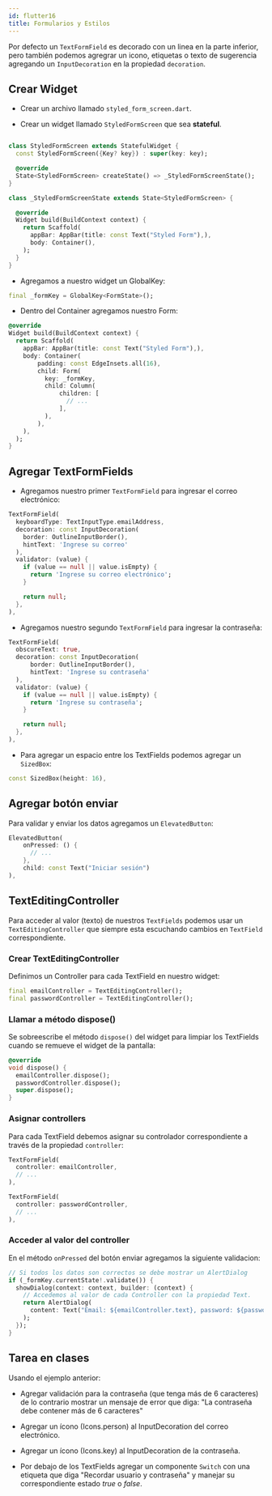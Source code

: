 ```yaml
---
id: flutter16
title: Formularios y Estilos
---
```


Por defecto un `TextFormField` es decorado con un linea en la parte inferior, pero también podemos agregrar un icono, etiquetas o texto de sugerencia agregando un `InputDecoration` en la propiedad `decoration`.

## Crear Widget

* Crear un archivo llamado `styled_form_screen.dart`.

* Crear un widget llamado `StyledFormScreen` que sea **stateful**.

```dart

class StyledFormScreen extends StatefulWidget {
  const StyledFormScreen({Key? key}) : super(key: key);

  @override
  State<StyledFormScreen> createState() => _StyledFormScreenState();
}

class _StyledFormScreenState extends State<StyledFormScreen> {

  @override
  Widget build(BuildContext context) {
    return Scaffold(
      appBar: AppBar(title: const Text("Styled Form"),),
      body: Container(),
    );
  }
}
```

* Agregamos a nuestro widget un GlobalKey:

```dart
final _formKey = GlobalKey<FormState>();
```

* Dentro del Container agregamos nuestro Form:

```dart
@override
Widget build(BuildContext context) {
  return Scaffold(
    appBar: AppBar(title: const Text("Styled Form"),),
    body: Container(
        padding: const EdgeInsets.all(16),
        child: Form(
          key: _formKey,
          child: Column(
              children: [
                // ...
              ],
          ),
        ),
    ),
  );
}
```

## Agregar TextFormFields

* Agregamos nuestro primer `TextFormField` para ingresar el correo electrónico:

```dart
TextFormField(
  keyboardType: TextInputType.emailAddress,
  decoration: const InputDecoration(
    border: OutlineInputBorder(),
    hintText: 'Ingrese su correo'
  ),
  validator: (value) {
    if (value == null || value.isEmpty) {
      return 'Ingrese su correo electrónico';
    }

    return null;
  },
),
```

* Agregamos nuestro segundo `TextFormField` para ingresar la contraseña:

```dart
TextFormField(
  obscureText: true,
  decoration: const InputDecoration(
      border: OutlineInputBorder(),
      hintText: 'Ingrese su contraseña'
  ),
  validator: (value) {
    if (value == null || value.isEmpty) {
      return 'Ingrese su contraseña';
    }

    return null;
  },
),
```

* Para agregar un espacio entre los TextFields podemos agregar un `SizedBox`:

```dart
const SizedBox(height: 16),
```

## Agregar botón enviar

Para validar y enviar los datos agregamos un `ElevatedButton`:

```dart
ElevatedButton(
    onPressed: () {
      // ...
    },
    child: const Text("Iniciar sesión")
),
```

## TextEditingController

Para acceder al valor (texto) de nuestros `TextFields` podemos usar un `TextEditingController` que siempre esta escuchando cambios en `TextField` correspondiente.

### Crear TextEditingController

Definimos un Controller para cada TextField en nuestro widget:

```dart
final emailController = TextEditingController();
final passwordController = TextEditingController();
```

### Llamar a método dispose()

Se sobreescribe el método `dispose()` del widget para limpiar los TextFields cuando se remueve el widget de la pantalla:

```dart
@override
void dispose() {
  emailController.dispose();
  passwordController.dispose();
  super.dispose();
}
```

### Asignar controllers

Para cada TextField debemos asignar su controlador correspondiente a través de la propiedad `controller`:

```dart
TextFormField(
  controller: emailController,
  // ...
),

TextFormField(
  controller: passwordController,
  // ...
),
```

### Acceder al valor del controller

En el método `onPressed` del botón enviar agregamos la siguiente validacion:

```dart
// Si todos los datos son correctos se debe mostrar un AlertDialog
if (_formKey.currentState!.validate()) {
  showDialog(context: context, builder: (context) {
    // Accedemos al valor de cada Controller con la propiedad Text.
    return AlertDialog(
      content: Text("Email: ${emailController.text}, password: ${passwordController.text}"),
    );
  });
}
```

## Tarea en clases

Usando el ejemplo anterior:

* Agregar validación para la contraseña (que tenga más de 6 caracteres) de lo contrario mostrar un mensaje de error que diga: "La contraseña debe contener más de 6 caracteres"

* Agregar un ícono (Icons.person) al InputDecoration del correo electrónico.

* Agregar un ícono (Icons.key) al InputDecoration de la contraseña.

* Por debajo de los TextFields agregar un componente `Switch` con una etiqueta que diga "Recordar usuario y contraseña" y manejar su correspondiente estado *true* o *false*.
